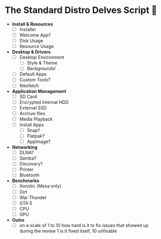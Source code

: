 # The Standard Distro Delves Script 📜

- **Install & Resources**
  - [ ] Installer
  - [ ] Welcome App?
  - [ ] Disk Usage
  - [ ] Resource Usage
- **Desktop & Drivers**
  - [ ] Desktop Environment
    - [ ] Style & Theme
    - [ ] Backgrounds!
  - [ ] Default Apps
  - [ ] Custom Tools?
  - [ ] Neofetch 
- **Application Management**
  - [ ] SD Card
  - [ ] Encrypted Internal HDD
  - [ ] External SSD
  - [ ] Archive files
  - [ ] Media Playback
  - [ ] Install Apps
    - [ ] Snap?
    - [ ] Flatpak?
    - [ ] AppImage?
- **Networking**
  - [ ] DLNA?
  - [ ] Samba?
  - [ ] Discovery?
  - [ ] Printer
  - [ ] Bluetooth
- **Benchmarks**
  - [ ] Xonotic (Mesa only)
  - [ ] Dirt
  - [ ] War Thunder
  - [ ] GTA 5
  - [ ] CPU
  - [ ] GPU
 - **Outro**
   - [ ] on a scale of 1 to 10 how hard is it to fix issues that showed up during the review 
         1 is it fixed itself, 10 unfixable
